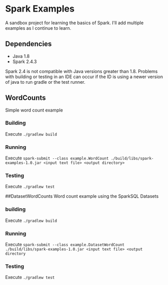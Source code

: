 # Spark Examples
A sandbox project for learning the basics of Spark. I'll add multiple examples as I continue to learn.

## Dependencies
* Java 1.8
* Spark 2.4.3

Spark 2.4 is not compatible with Java versions greater than 1.8. Problems with building or testing in an IDE can occur
if the ID is using a newer version of java to run gradle or the test runner.

## WordCounts
Simple word count example

### Building
Execute `./gradlew build`

### Running
Execute `spark-submit --class example.WordCount ./build/libs/spark-examples-1.0.jar <input text file> <output directory>`

### Testing
Execute `./gradlew test`

##DatasetWordCounts
Word count example using the SparkSQL Datasets

### building
Execute `./gradlew build`

### Running
Execute `spark-submit --class example.DatasetWordCount ./build/libs/spark-examples-1.0.jar <input text file> <output directory`

### Testing
Execute `./gradlew test`